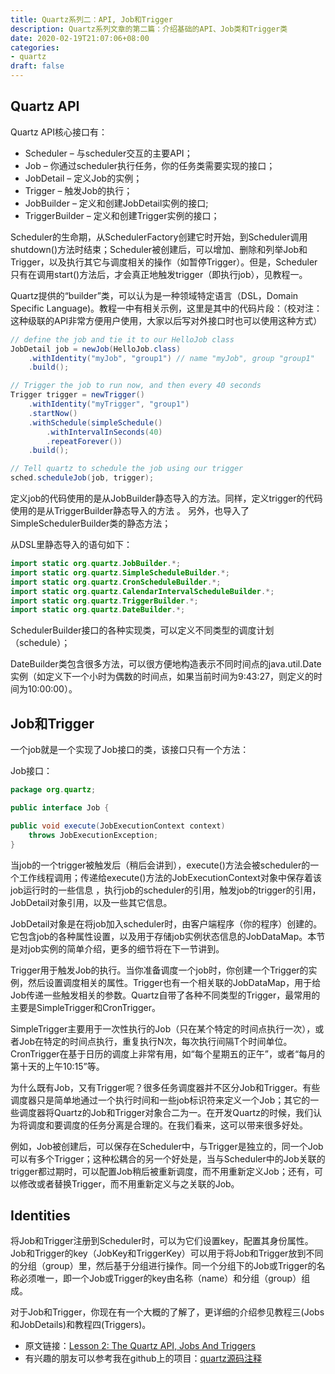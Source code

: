 ```yaml
---
title: Quartz系列二：API, Job和Trigger
description: Quartz系列文章的第二篇：介绍基础的API、Job类和Trigger类
date: 2020-02-19T21:07:06+08:00
categories:
- quartz
draft: false
---
```


## Quartz API

Quartz API核心接口有：

- Scheduler – 与scheduler交互的主要API；
- Job – 你通过scheduler执行任务，你的任务类需要实现的接口；
- JobDetail – 定义Job的实例；
- Trigger – 触发Job的执行；
- JobBuilder – 定义和创建JobDetail实例的接口;
- TriggerBuilder – 定义和创建Trigger实例的接口；

Scheduler的生命期，从SchedulerFactory创建它时开始，到Scheduler调用shutdown()方法时结束；Scheduler被创建后，可以增加、删除和列举Job和Trigger，以及执行其它与调度相关的操作（如暂停Trigger）。但是，Scheduler只有在调用start()方法后，才会真正地触发trigger（即执行job），见教程一。

Quartz提供的“builder”类，可以认为是一种领域特定语言（DSL，Domain Specific Language)。教程一中有相关示例，这里是其中的代码片段：（校对注：这种级联的API非常方便用户使用，大家以后写对外接口时也可以使用这种方式）

```java
// define the job and tie it to our HelloJob class
JobDetail job = newJob(HelloJob.class)
    .withIdentity("myJob", "group1") // name "myJob", group "group1"
    .build();

// Trigger the job to run now, and then every 40 seconds
Trigger trigger = newTrigger()
    .withIdentity("myTrigger", "group1")
    .startNow()
    .withSchedule(simpleSchedule()
        .withIntervalInSeconds(40)
        .repeatForever())            
    .build();

// Tell quartz to schedule the job using our trigger
sched.scheduleJob(job, trigger);
```

定义job的代码使用的是从JobBuilder静态导入的方法。同样，定义trigger的代码使用的是从TriggerBuilder静态导入的方法 。 另外，也导入了SimpleSchedulerBuilder类的静态方法；

从DSL里静态导入的语句如下：

```java
import static org.quartz.JobBuilder.*;
import static org.quartz.SimpleScheduleBuilder.*;
import static org.quartz.CronScheduleBuilder.*;
import static org.quartz.CalendarIntervalScheduleBuilder.*;
import static org.quartz.TriggerBuilder.*;
import static org.quartz.DateBuilder.*;
```

SchedulerBuilder接口的各种实现类，可以定义不同类型的调度计划（schedule）；

DateBuilder类包含很多方法，可以很方便地构造表示不同时间点的java.util.Date实例（如定义下一个小时为偶数的时间点，如果当前时间为9:43:27，则定义的时间为10:00:00）。

## Job和Trigger

一个job就是一个实现了Job接口的类，该接口只有一个方法：

Job接口：

```java
package org.quartz;

public interface Job {

public void execute(JobExecutionContext context)
    throws JobExecutionException;
}
```

当job的一个trigger被触发后（稍后会讲到），execute()方法会被scheduler的一个工作线程调用；传递给execute()方法的JobExecutionContext对象中保存着该job运行时的一些信息 ，执行job的scheduler的引用，触发job的trigger的引用，JobDetail对象引用，以及一些其它信息。

JobDetail对象是在将job加入scheduler时，由客户端程序（你的程序）创建的。它包含job的各种属性设置，以及用于存储job实例状态信息的JobDataMap。本节是对job实例的简单介绍，更多的细节将在下一节讲到。

Trigger用于触发Job的执行。当你准备调度一个job时，你创建一个Trigger的实例，然后设置调度相关的属性。Trigger也有一个相关联的JobDataMap，用于给Job传递一些触发相关的参数。Quartz自带了各种不同类型的Trigger，最常用的主要是SimpleTrigger和CronTrigger。

SimpleTrigger主要用于一次性执行的Job（只在某个特定的时间点执行一次），或者Job在特定的时间点执行，重复执行N次，每次执行间隔T个时间单位。CronTrigger在基于日历的调度上非常有用，如“每个星期五的正午”，或者“每月的第十天的上午10:15”等。

为什么既有Job，又有Trigger呢？很多任务调度器并不区分Job和Trigger。有些调度器只是简单地通过一个执行时间和一些job标识符来定义一个Job；其它的一些调度器将Quartz的Job和Trigger对象合二为一。在开发Quartz的时候，我们认为将调度和要调度的任务分离是合理的。在我们看来，这可以带来很多好处。

例如，Job被创建后，可以保存在Scheduler中，与Trigger是独立的，同一个Job可以有多个Trigger；这种松耦合的另一个好处是，当与Scheduler中的Job关联的trigger都过期时，可以配置Job稍后被重新调度，而不用重新定义Job；还有，可以修改或者替换Trigger，而不用重新定义与之关联的Job。

## Identities

将Job和Trigger注册到Scheduler时，可以为它们设置key，配置其身份属性。Job和Trigger的key（JobKey和TriggerKey）可以用于将Job和Trigger放到不同的分组（group）里，然后基于分组进行操作。同一个分组下的Job或Trigger的名称必须唯一，即一个Job或Trigger的key由名称（name）和分组（group）组成。

对于Job和Trigger，你现在有一个大概的了解了，更详细的介绍参见教程三(Jobs和JobDetails)和教程四(Triggers)。

- 原文链接：[Lesson 2: The Quartz API, Jobs And Triggers](http://www.quartz-scheduler.org/documentation/2.4.0-SNAPSHOT/tutorials/tutorial-lesson-02.html)
- 有兴趣的朋友可以参考我在github上的项目：[quartz源码注释](https://github.com/nkcoder/quartz-explained)